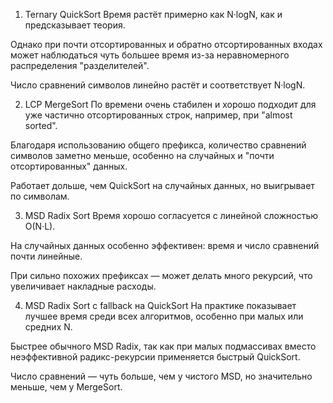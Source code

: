  1. Ternary QuickSort
Время растёт примерно как N·logN, как и предсказывает теория.

Однако при почти отсортированных и обратно отсортированных входах может наблюдаться чуть большее время из-за неравномерного распределения "разделителей".

Число сравнений символов линейно растёт и соответствует N·logN.

 2. LCP MergeSort 
По времени очень стабилен и хорошо подходит для уже частично отсортированных строк, например, при "almost sorted".

Благодаря использованию общего префикса, количество сравнений символов заметно меньше, особенно на случайных и "почти отсортированных" данных.

Работает дольше, чем QuickSort на случайных данных, но выигрывает по символам.

 3. MSD Radix Sort
Время хорошо согласуется с линейной сложностью O(N·L).

На случайных данных особенно эффективен: время и число сравнений почти линейные.

При сильно похожих префиксах — может делать много рекурсий, что увеличивает накладные расходы.

4. MSD Radix Sort с fallback на QuickSort
На практике показывает лучшее время среди всех алгоритмов, особенно при малых или средних N.

Быстрее обычного MSD Radix, так как при малых подмассивах вместо неэффективной радикс-рекурсии применяется быстрый QuickSort.

Число сравнений — чуть больше, чем у чистого MSD, но значительно меньше, чем у MergeSort.


